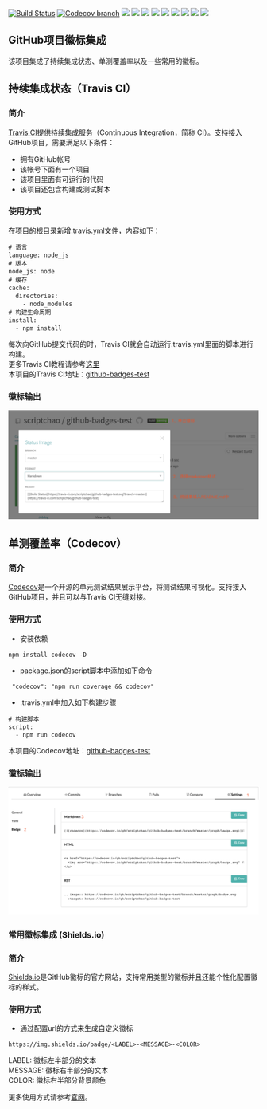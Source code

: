 [![Build Status](https://img.shields.io/travis/com/scriptchao/github-badges-test/master?logo=travis)](https://travis-ci.com/scriptchao/github-badges-test)
[![Codecov branch](https://img.shields.io/codecov/c/github/scriptchao/github-badges-test/master?logo=codecov)](https://codecov.io/gh/scriptchao/github-badges-test)
![](https://img.shields.io/github/license/scriptchao/github-badges-test?logo=github)
![](https://img.shields.io/github/languages/top/scriptchao/github-badges-test?logo=github)
![](https://img.shields.io/github/languages/count/scriptchao/github-badges-test?logo=github)
![](https://img.shields.io/github/languages/code-size/scriptchao/github-badges-test?logo=github)
![](https://img.shields.io/github/repo-size/scriptchao/github-badges-test?logo=github)
![](https://img.shields.io/github/forks/scriptchao/github-badges-test?logo=github&style=social)
![](https://img.shields.io/github/stars/scriptchao/github-badges-test?logo=github&style=social)
![](https://img.shields.io/github/watchers/scriptchao/github-badges-test?logo=github&style=social)
![](https://img.shields.io/github/commit-activity/m/scriptchao/github-badges-test?logo=github)

## GitHub项目徽标集成
该项目集成了持续集成状态、单测覆盖率以及一些常用的徽标。


## 持续集成状态（Travis CI）

### 简介
<a href="https://travis-ci.com/" target="_blank">Travis CI</a>提供持续集成服务（Continuous Integration，简称 CI）。支持接入GitHub项目，需要满足以下条件：
- 拥有GitHub帐号
- 该帐号下面有一个项目
- 该项目里面有可运行的代码
- 该项目还包含构建或测试脚本

### 使用方式
在项目的根目录新增.travis.yml文件，内容如下：
```
# 语言
language: node_js
# 版本
node_js: node
# 缓存
cache:
  directories:
    - node_modules
# 构建生命周期
install:
  - npm install
```
每次向GitHub提交代码的时，Travis CI就会自动运行.travis.yml里面的脚本进行构建。  
更多Travis CI教程请参考<a href="https://docs.travis-ci.com/user/tutorial/" target="_blank">这里</a>   
本项目的Travis CI地址：<a href="https://travis-ci.com/scriptchao/github-badges-test" target="_blank">github-badges-test</a>   

### 徽标输出
![](https://raw.githubusercontent.com/scriptchao/github-badges-test/master/images/wx-travis.png)


## 单测覆盖率（Codecov）

### 简介
<a href="https://codecov.io/" target="_blank">Codecov</a>是一个开源的单元测试结果展示平台，将测试结果可视化。支持接入GitHub项目，并且可以与Travis CI无缝对接。

### 使用方式
- 安装依赖
```
npm install codecov -D
```
- package.json的script脚本中添加如下命令
```
 "codecov": "npm run coverage && codecov"
```
- .travis.yml中加入如下构建步骤
```
# 构建脚本
script:
  - npm run codecov
```
本项目的Codecov地址：<a href="https://codecov.io/gh/scriptchao/github-badges-test" target="_blank">github-badges-test</a> 

### 徽标输出
![](https://raw.githubusercontent.com/scriptchao/github-badges-test/master/images/wx-codecov.png)

### 常用徽标集成 (Shields.io)

### 简介
<a href="https://shields.io/" target="_blank">Shields.io</a>是GitHub徽标的官方网站，支持常用类型的徽标并且还能个性化配置徽标的样式。

### 使用方式
- 通过配置url的方式来生成自定义徽标
```
https://img.shields.io/badge/<LABEL>-<MESSAGE>-<COLOR>
```
LABEL: 徽标左半部分的文本  
MESSAGE: 徽标右半部分的文本  
COLOR: 徽标右半部分背景颜色  

更多使用方式请参考<a href="https://shields.io/" target="_blank">官网</a>。
